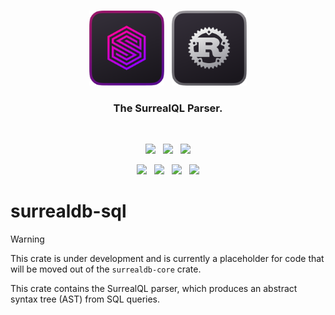 <br>

<p align="center">
    <img width=120 src="https://raw.githubusercontent.com/surrealdb/icons/main/surreal.svg" />
    &nbsp;
    <img width=120 src="https://raw.githubusercontent.com/surrealdb/icons/main/rust.svg" />
</p>

<h3 align="center">The SurrealQL Parser.</h3>

<br>

<p align="center">
    <a href="https://docs.rs/surrealdb/latest/surrealdb-sql/"><img src="https://img.shields.io/badge/docs.rs-view-f4c153.svg?style=flat-square"></a>
    &nbsp;
	<a href="https://crates.io/crates/surrealdb-sql"><img src="https://img.shields.io/crates/v/surrealdb-sql?color=dca282&style=flat-square"></a>
	&nbsp;
	<a href="https://crates.io/crates/surrealdb-sql"><img src="https://img.shields.io/crates/d/surrealdb-sql?style=flat-square"></a>
</p>

<p align="center">
    <a href="https://surrealdb.com/discord"><img src="https://img.shields.io/discord/902568124350599239?label=discord&style=flat-square&color=5a66f6"></a>
    &nbsp;
    <a href="https://twitter.com/surrealdb"><img src="https://img.shields.io/badge/x-follow_us-000000.svg?style=flat-square"></a>
    &nbsp;
    <a href="https://www.linkedin.com/company/surrealdb/"><img src="https://img.shields.io/badge/linkedin-connect_with_us-0a66c2.svg?style=flat-square"></a>
    &nbsp;
    <a href="https://www.youtube.com/@surrealdb"><img src="https://img.shields.io/badge/youtube-subscribe-fc1c1c.svg?style=flat-square"></a>
</p>

# surrealdb-sql

> [!WARNING]
> This crate is under development and is currently a placeholder for code that will be moved out of
> the `surrealdb-core` crate. 

This crate contains the SurrealQL parser, which produces an abstract syntax tree (AST) from SQL queries.
